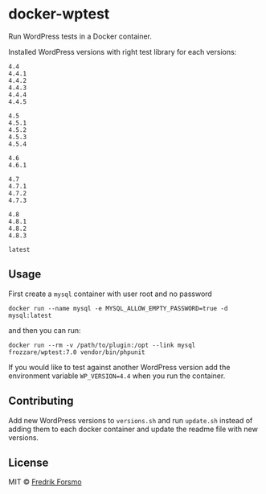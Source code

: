 # docker-wptest

Run WordPress tests in a Docker container.

Installed WordPress versions with right test library for each versions:

```
4.4
4.4.1
4.4.2
4.4.3
4.4.4
4.4.5

4.5
4.5.1
4.5.2
4.5.3
4.5.4

4.6
4.6.1

4.7
4.7.1
4.7.2
4.7.3

4.8
4.8.1
4.8.2
4.8.3

latest
```

## Usage

First create a `mysql` container with user root and no password

```
docker run --name mysql -e MYSQL_ALLOW_EMPTY_PASSWORD=true -d mysql:latest
```

and then you can run:

```
docker run --rm -v /path/to/plugin:/opt --link mysql frozzare/wptest:7.0 vendor/bin/phpunit
```

If you would like to test against another WordPress version add the environment variable `WP_VERSION=4.4` when you run the container.

## Contributing

Add new WordPress versions to `versions.sh` and run `update.sh` instead of adding them to each docker container and update the readme file with new versions.

## License

MIT © [Fredrik Forsmo](https://github.com/frozzare)
